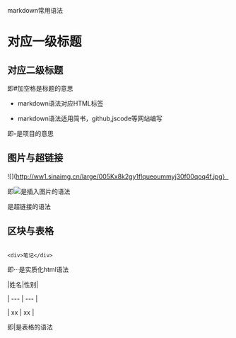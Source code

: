 markdown常用语法

# 对应一级标题

## 对应二级标题

即#加空格是标题的意思

- markdown语法对应HTML标签

- markdown语法适用简书，github,jscode等网站编写

即-是项目的意思

## 图片与超链接



![](http://ww1.sinaimg.cn/large/005Kx8k2gy1flqueoummyj30f00qoq4f.jpg）

即![](链接)是插入图片的语法

[](链接)是超链接的语法

## 区块与表格

```

<div>笔记</div>

```

即···是实质化html语法

|姓名|性别|

| ---  |   --- |

|  xx |  xx  |

即|是表格的语法
